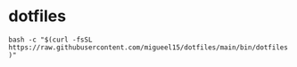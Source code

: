 # dotfiles
`bash -c "$(curl -fsSL https://raw.githubusercontent.com/migueel15/dotfiles/main/bin/dotfiles)"`
